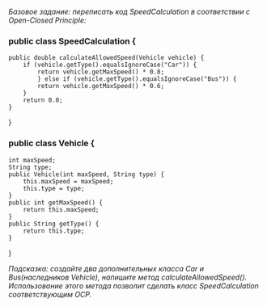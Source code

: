 *Базовое задание: переписать код SpeedCalculation в соответствии с Open-Closed Principle:*

### public class SpeedCalculation {
    public double calculateAllowedSpeed(Vehicle vehicle) {
        if (vehicle.getType().equalsIgnoreCase("Car")) {
            return vehicle.getMaxSpeed() * 0.8;
            } else if (vehicle.getType().equalsIgnoreCase("Bus")) {
            return vehicle.getMaxSpeed() * 0.6;
        }
        return 0.0;
    }
}
### public class Vehicle {
    int maxSpeed;
    String type;
    public Vehicle(int maxSpeed, String type) {
        this.maxSpeed = maxSpeed;
        this.type = type;
    }
    public int getMaxSpeed() {
        return this.maxSpeed;
    }
    public String getType() {
        return this.type;
    }
}

*Подсказка: создайте два дополнительных класса Car и Bus(наследников Vehicle), напишите метод calculateAllowedSpeed(). Использование этого метода позволит сделать класс SpeedCalculation соответствующим OCP.*